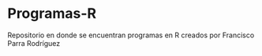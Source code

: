 Programas-R
===========
Repositorio en donde se encuentran programas en R creados por Francisco Parra Rodríguez

